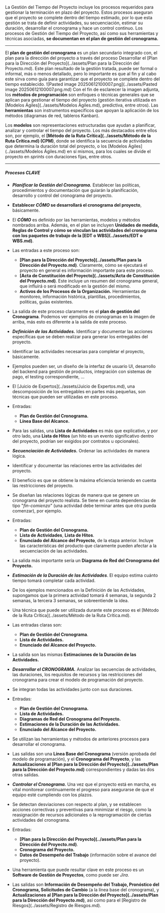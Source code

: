 La Gestión del Tiempo del Proyecto incluye los procesos requeridos para gestionar la terminación en plazo del proyecto.
Estos procesos aseguran que el proyecto se complete dentro del tiempo estimado, por lo que esta gestión se trata de definir actividades, su secuenciación, estimar su duración, desarrollar el cronograma y hace un control continuo.
Los procesos de Gestión del Tiempo del Proyecto, así como sus herramientas y técnicas asociadas, **se documentan en el plan de gestión del cronograma.**
****
El **plan de gestión del cronograma** es un plan secundario integrado con, el plan para la dirección del proyecto a través del proceso Desarrollar el [Plan para la Dirección del Proyecto](../assets/Plan para la Dirección del Proyecto.md).
Este plan resultado de la gestión tratada, puede ser formal o informal, más o menos detallado, pero lo importante es que al fin y al cabo este sirva como guía para garantizar que el proyecto se complete dentro del tiempo establecido.
	![Pasted image 20250612100007.png](../assets/Pasted image 20250612100007.png.md)
Con el fin de esclarecer la imagen adjunta, los **métodos de programación** son enfoques o técnicas generales que se aplican para gestionar el tiempo del proyecto (gestión iterativa utilizada en [Modelos Ágiles](../assets/Modelos Ágiles.md), predictiva, entre otros). 
Las **herramientas** son instrumentos específicos que apoyan la aplicación de los métodos (diagramas de red, tableros Kanban).

Los **modelos** son representaciones estructuradas que ayudan a planificar, analizar y controlar el tiempo del proyecto. Los más destacados entre ellos son, por ejemplo, el **[Método de la Ruta Crítica](../assets/Método de la Ruta Crítica.md) (CPM)**, donde se identifica la secuencia de actividades que determina la duración total del proyecto, o los [Modelos Ágiles](../assets/Modelos Ágiles.md) en sí mismos, para los cuales se divide el proyecto en *sprints* con duraciones fijas, entre otros. 
****
##### **Procesos CLAVE**
- ***Planificar la Gestión del Cronograma.*** Establecer las políticas, procedimientos y documentación que guiarán la planificación, desarrollo y control del cronograma del proyecto.
- **Establecer *CÓMO* se desarrollará el cronograma del proyecto**, básicamente.
- El ***CÓMO*** es definido por las herramientas, modelos y métodos nombrados arriba. Además, en el plan se incluyen **Unidades de medida, Reglas de Control y cómo se vinculan las actividades del cronograma con los paquetes de trabajo de la [EDT o WBS](../assets/EDT o WBS.md)**.
- Las entradas a este proceso son:
	- **[Plan para la Dirección del Proyecto](../assets/Plan para la Dirección del Proyecto.md)**. Claramente, cómo se ejecutará el proyecto en general es información importante para este proceso.
	- **[Acta de Constitución del Proyecto](../assets/Acta de Constitución del Proyecto.md)**. Este incluye un resumen del cronograma general, que influirá o será modificado en la gestión del mismo.
	- **Activos de los Procesos de la Organización.** Herramientas de monitoreo, información histórica, plantillas, procedimientos, políticas, guías existentes. 
- La salida de este proceso claramente es el **plan de gestión del Cronograma**. Podemos ver ejemplos de cronogramas en la imagen de arriba, más esto es diferente a la salida de este proceso.  
	
- ***Definición de las Actividades.*** Identificar y documentar las acciones específicas que se deben realizar para generar los entregables del proyecto.
- Identificar las actividades necesarias para completar el proyecto, básicamente.
- Ejemplos pueden ser, un diseño de la interfaz de usuario UI, desarrollo del backend para gestión de productos, integración con sistemas de pago, el testing correspondiente, ... 
- El [Juicio de Expertos](../assets/Juicio de Expertos.md), una descomposición de los entregables en partes más pequeñas, son técnicas que pueden ser utilizadas en este proceso.
- Entradas:
	- **Plan de Gestión del Cronograma.**
	- **Línea Base del Alcance.**
- Para las salidas, una **Lista de Actividades** es más que explicativo, y por otro lado, una **Lista de Hitos** (un hito es un evento significativo dentro del proyecto, podrían ser exigidos por contratos u opcionales).

- ***Secuenciación de Actividades.*** Ordenar las actividades de manera lógica.
- Identificar y documentar las relaciones entre las actividades del proyecto.
- El beneficio es que se obtiene la máxima eficiencia teniendo en cuenta las restricciones del proyecto.
- Se diseñan las relaciones lógicas de manera que se genere un cronograma del proyecto realista. Se tiene en cuenta dependencias de tipo "*fin-comienzo*" (una actividad debe terminar antes que otra pueda comenzar), por ejemplo.
- Entradas:
	- **Plan de Gestión del Cronograma.**
	- **Lista de Actividades**, **Lista de Hitos**.
	- **Enunciado del Alcance del Proyecto**, de la etapa anterior. Incluye las características del producto que claramente pueden afectar a la secuenciación de las actividades.
- La salida más importante sería un **Diagrama de Red del Cronograma del Proyecto.**

- ***Estimación de la Duración de las Actividades***. El equipo estima cuánto tiempo tomará completar cada actividad.
- De los ejemplos mencionados en la Definición de las Actividades, supongamos que la primera actividad tomará 4 semanas, la segunda 2 semanas, la tercera 3 semanas, se sobreentiende la idea.
- Una técnica que puede ser utilizada durante este proceso es el [Método de la Ruta Crítica](../assets/Método de la Ruta Crítica.md). 
- Las entradas claras son:
	- **Plan de Gestión del Cronograma**.
	- **Lista de Actividades.**
	- **Enunciado del Alcance del Proyecto.**
- La salida son las mismas **Estimaciones de la Duración de las Actividades.**

- ***Desarrollar el CRONOGRAMA.*** Analizar las secuencias de actividades, las duraciones, los requisitos de recursos y las restricciones del cronograma para crear el modelo de programación del proyecto.
- Se integran todas las actividades junto con sus duraciones.
- Entradas:
	- **Plan de Gestión del Cronograma.**
	- **Lista de Actividades.**
	- **Diagramas de Red del Cronograma del Proyecto.**
	- **Estimaciones de la Duración de las Actividades.**
	- **Enunciado del Alcance del Proyecto.**
- Se utilizan las herramientas y métodos de anteriores procesos para desarrollar el cronograma.
- Las salidas son una **Línea Base del Cronograma** (versión aprobada del modelo de programación), y el **Cronograma del Proyecto**, y las **Actualizaciones al [Plan para la Dirección del Proyecto](../assets/Plan para la Dirección del Proyecto.md)** correspondientes y dadas las dos otras salidas.

- ***Controlar el Cronograma.*** Una vez que el proyecto está en marcha, es vital monitorear continuamente el progreso para asegurarse de que el equipo esté cumpliendo con los plazos.
- Se detectan desviaciones con respecto al plan, y se establecen acciones correctivas y preventivas para minimizar el riesgo, como la reasignación de recursos adicionales o la reprogramación de ciertas actividades del cronograma.
- Entradas:
	- **[Plan para la Dirección del Proyecto](../assets/Plan para la Dirección del Proyecto.md)**.
	- **Cronograma del Proyecto.**
	- **Datos de Desempeño del Trabajo** (información sobre el avance del proyecto).
- Una herramienta que puede resultar clave en este proceso es un **Software de Gestión de Proyectos**, como puede ser *Jira*.
- Las salidas son **Información de Desempeño del Trabajo, Pronóstico del Cronograma, Solicitudes de Cambio** (a la línea base del cronograma), y **Actualizaciones al [Plan para la Dirección del Proyecto](../assets/Plan para la Dirección del Proyecto.md)**, así como para el [Registro de Riesgos](../assets/Registro de Riesgos.md).

